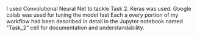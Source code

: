 I used Convolutional Neural Net to tackle Task 2.
Keras was used.
Google colab was used for tuning the model fast
Each a every portion of my workflow had been described in detail in the Jupyter notebook named "Task_2" cell for documentation and understandability.
